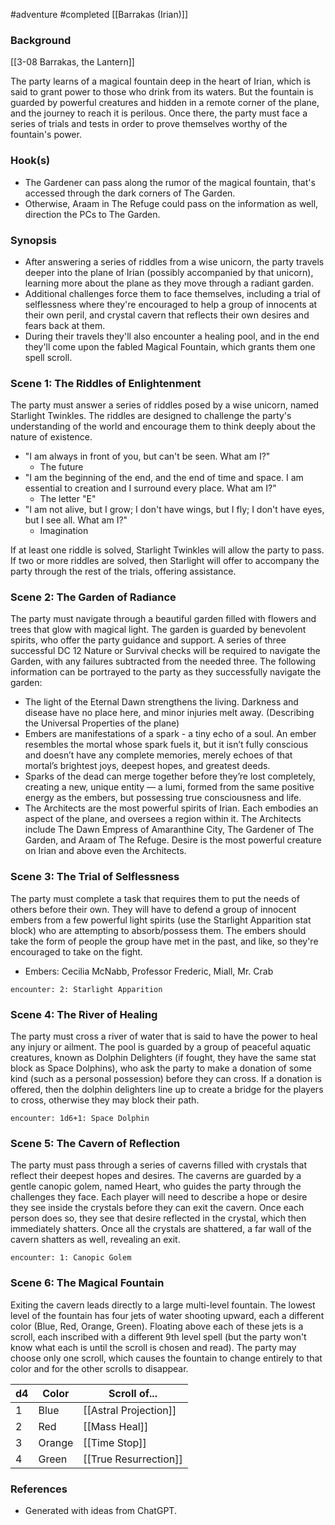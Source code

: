  #adventure #completed  [[Barrakas (Irian)]]

### Background

[[3-08  Barrakas, the Lantern]]

The party learns of a magical fountain deep in the heart of Irian, which is said to grant power to those who drink from its waters. But the fountain is guarded by powerful creatures and hidden in a remote corner of the plane, and the journey to reach it is perilous. Once there, the party must face a series of trials and tests in order to prove themselves worthy of the fountain's power.

### Hook(s)
* The Gardener can pass along the rumor of the magical fountain, that's accessed through the dark corners of The Garden.
* Otherwise, Araam in The Refuge could pass on the information as well, direction the PCs to The Garden.

### Synopsis

- After answering a series of riddles from a wise unicorn, the party travels deeper into the plane of Irian (possibly accompanied by that unicorn), learning more about the plane as they move through a radiant garden.
- Additional challenges force them to face themselves, including a trial of selflessness where they're encouraged to help a group of innocents at their own peril, and crystal cavern that reflects their own desires and fears back at them.
- During their travels they'll also encounter a healing pool, and in the end they'll come upon the fabled Magical Fountain, which grants them one spell scroll.

### Scene 1: The Riddles of Enlightenment

The party must answer a series of riddles posed by a wise unicorn, named Starlight Twinkles. The riddles are designed to challenge the party's understanding of the world and encourage them to think deeply about the nature of existence.

* "I am always in front of you, but can't be seen. What am I?"
	* The future
* "I am the beginning of the end, and the end of time and space. I am essential to creation and I surround every place. What am I?"
	* The letter "E"
* "I am not alive, but I grow; I don't have wings, but I fly; I don't have eyes, but I see all. What am I?"
	* Imagination

If at least one riddle is solved, Starlight Twinkles will allow the party to pass. If two or more riddles are solved, then Starlight will offer to accompany the party through the rest of the trials, offering assistance.

### Scene 2: The Garden of Radiance

The party must navigate through a beautiful garden filled with flowers and trees that glow with magical light. The garden is guarded by benevolent spirits, who offer the party guidance and support. A series of three successful DC 12 Nature or Survival checks will be required to navigate the Garden, with any failures subtracted from the needed three. The following information can be portrayed to the party as they successfully navigate the garden:

* The light of the Eternal Dawn strengthens the living. Darkness and disease have no place here, and minor injuries melt away. (Describing the Universal Properties of the plane)
* Embers are manifestations of a spark - a tiny echo of a soul. An ember resembles the mortal whose spark fuels it, but it isn’t fully conscious and doesn’t have any complete memories, merely echoes of that mortal’s brightest joys, deepest hopes, and greatest deeds.
* Sparks of the dead can merge together before they’re lost completely, creating a new, unique entity — a lumi, formed from the same positive energy as the embers, but possessing true consciousness and life.
* The Architects are the most powerful spirits of Irian. Each embodies an aspect of the plane, and oversees a region within it. The Architects include The Dawn Empress of Amaranthine City, The Gardener of The Garden, and Araam of The Refuge. Desire is the most powerful creature on Irian and above even the Architects.

### Scene 3: The Trial of Selflessness

The party must complete a task that requires them to put the needs of others before their own. They will have to defend a group of innocent embers from a few powerful light spirits (use the Starlight Apparition stat block) who are attempting to absorb/possess them. The embers should take the form of people the group have met in the past, and like, so they're encouraged to take on the fight.

* Embers: Cecilia McNabb, Professor Frederic, Miall, Mr. Crab

`encounter: 2: Starlight Apparition`

### Scene 4: The River of Healing

The party must cross a river of water that is said to have the power to heal any injury or ailment. The pool is guarded by a group of peaceful aquatic creatures, known as Dolphin Delighters (if fought, they have the same stat block as Space Dolphins), who ask the party to make a donation of some kind (such as a personal possession) before they can cross. If a donation is offered, then the dolphin delighters line up to create a bridge for the players to cross, otherwise they may block their path.

`encounter: 1d6+1: Space Dolphin`

### Scene 5: The Cavern of Reflection

The party must pass through a series of caverns filled with crystals that reflect their deepest hopes and desires. The caverns are guarded by a gentle canopic golem, named Heart, who guides the party through the challenges they face. Each player will need to describe a hope or desire they see inside the crystals before they can exit the cavern. Once each person does so, they see that desire reflected in the crystal, which then immediately shatters. Once all the crystals are shattered, a far wall of the cavern shatters as well, revealing an exit.

`encounter: 1: Canopic Golem`

### Scene 6: The Magical Fountain

Exiting the cavern leads directly to a large multi-level fountain. The lowest level of the fountain has four jets of water shooting upward, each a different color (Blue, Red, Orange, Green). Floating above each of these jets is a scroll, each inscribed with a different 9th level spell (but the party won't know what each is until the scroll is chosen and read). The party may choose only one scroll, which causes the fountain to change entirely to that color and for the other scrolls to disappear.

| d4  | Color  | Scroll of...          |
| --- | ------ | --------------------- |
| 1   | Blue   | [[Astral Projection]] |
| 2   | Red    | [[Mass Heal]]         |
| 3   | Orange | [[Time Stop]]         |
| 4   | Green  | [[True Resurrection]] |

### References

* Generated with ideas from ChatGPT.

